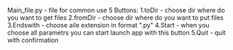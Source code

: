 Main_file.py - file for common use
5 Buttons:
1.toDir - choose dir where do you want to get files
2.fromDir - choose dir where do you want to put files
3.Endswith - choose аile extension in format ".py"
4.Start - when you choose all parametrs you can start launch app with this button
5.Quit - quit with confirmation
